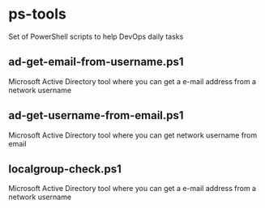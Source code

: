 # ps-tools
Set of PowerShell scripts to help DevOps daily tasks


## ad-get-email-from-username.ps1
Microsoft Active Directory tool where you can get a e-mail address from a network username


## ad-get-username-from-email.ps1
Microsoft Active Directory tool where you can get network username from email


## localgroup-check.ps1
Microsoft Active Directory tool where you can get a e-mail address from a network username

